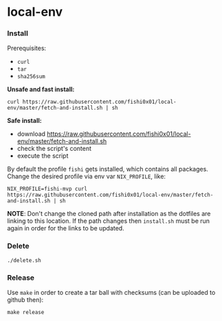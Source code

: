 # local-env
### Install

Prerequisites: 
* `curl`
* `tar` 
* `sha256sum`

**Unsafe and fast install:**
```
curl https://raw.githubusercontent.com/fishi0x01/local-env/master/fetch-and-install.sh | sh
```

**Safe install:**
- download https://raw.githubusercontent.com/fishi0x01/local-env/master/fetch-and-install.sh
- check the script's content
- execute the script

By default the profile `fishi` gets installed, which contains all packages. 
Change the desired profile via env var `NIX_PROFILE`, like:
```
NIX_PROFILE=fishi-mvp curl https://raw.githubusercontent.com/fishi0x01/local-env/master/fetch-and-install.sh | sh
```

**NOTE**: Don't change the cloned path after installation as the dotfiles are linking to this location. If the path changes then `install.sh` must be run again in order for the links to be updated.

### Delete
```
./delete.sh
```

### Release

Use `make` in order to create a tar ball with checksums (can be uploaded to github then):

```
make release
```
